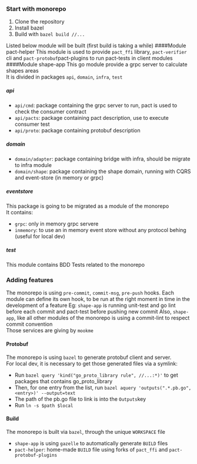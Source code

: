 ### Start with monorepo
1. Clone the repository
2. Install bazel
3. Build with `bazel build //...`  

Listed below module will be built (first build is taking a while)
####Module pact-helper
This module is used to provide `pact_ffi` library, `pact-verifier` cli and `pact-protobuf`pact-plugins to run pact-tests in client modules
####Module shape-app
This go module provide a grpc server to calculate shapes areas  
It is divided in packages `api`, `domain`, `infra`, `test`
##### api
* `api/cmd`: package containing the grpc server to run, pact is used to check the consumer contract
* `api/pacts`: package containing pact description, use to execute consumer test
* `api/proto`: package containing protobuf description
##### domain
* `domain/adapter`: package containing bridge with infra, should be migrate to infra module
* `domain/shape`: package containing the shape domain, running with CQRS and event-store (in memory or grpc)
##### eventstore
This package is going to be migrated as a module of the monorepo  
It contains:
* `grpc`: only in memory grpc servere
* `inmemory`: to use an in memory event store without any protocol behing (useful for local dev)
##### test
This module contains BDD Tests related to the monorepo

### Adding features
The monorepo is using `pre-commit`, `commit-msg`, `pre-push` hooks.
Each module can define its own hook, to be run at the right moment in time in the development of a feature
Eg: `shape-app` is running unit-test and go lint before each commit and pact-test before pushing new commit
Also, `shape-app`, like all other modules of the monorepo is using a commit-lint to respect commit convention  
Those services are giving by `mookme`
#### Protobuf
The monorepo is using `bazel` to generate protobuf client and server.  
For local dev, it is necessary to get those generated files via a symlink:
* Run `bazel query 'kind("go_proto_library rule", //...:*)'` to get packages that contains go_proto_library
* Then, for one entry from the list, run `bazel aquery 'outputs(".*.pb.go", <entry>)' --output=text`
* The path of the pb.go file to link is into the `Outputs`key
* Run `ln -s $path $local`

#### Build
The monorepo is built via `bazel`, through the unique `WORKSPACE` file
* `shape-app` is using `gazelle` to automatically generate `BUILD` files
* `pact-helper`: home-made `BUILD` file using forks of `pact_ffi` and `pact-protobuf-plugins`
